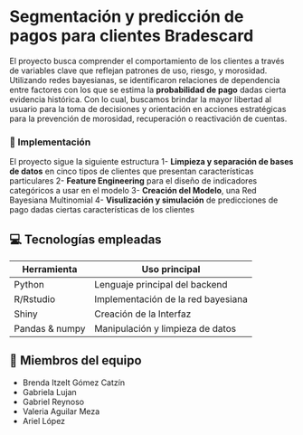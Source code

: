 # Segmentación y predicción de pagos para clientes Bradescard

El proyecto busca comprender el comportamiento de los clientes a través de variables clave que reflejan patrones de uso, riesgo, y morosidad. Utilizando redes bayesianas, se identificaron relaciones de dependencia entre factores con los que se estima la **probabilidad de pago** dadas cierta evidencia histórica. Con lo cual, buscamos brindar la mayor libertad al usuario para la toma de decisiones y orientación en acciones estratégicas para la prevención de morosidad, recuperación o reactivación de cuentas. 


### 📑 Implementación
El proyecto sigue la siguiente estructura
1- **Limpieza y separación de bases de datos** en cinco tipos de clientes que presentan características particulares 
2- **Feature Engineering** para el diseño de indicadores categóricos a usar en el modelo
3- **Creación del Modelo**, una Red Bayesiana Multinomial 
4- **Visulización y simulación** de predicciones de pago dadas ciertas características de los clientes


## 💻 Tecnologías empleadas
| Herramienta     |  Uso principal  |
|--------------|---------------|
| Python | Lenguaje principal del backend | 
| R/Rstudio | Implementación de la red bayesiana |
| Shiny | Creación de la Interfaz |
| Pandas & numpy | Manipulación y limpieza de datos |



## 👥 Miembros del equipo
* Brenda Itzelt Gómez Catzín
* Gabriela Lujan
* Gabriel Reynoso 
* Valeria Aguilar Meza
* Ariel López
